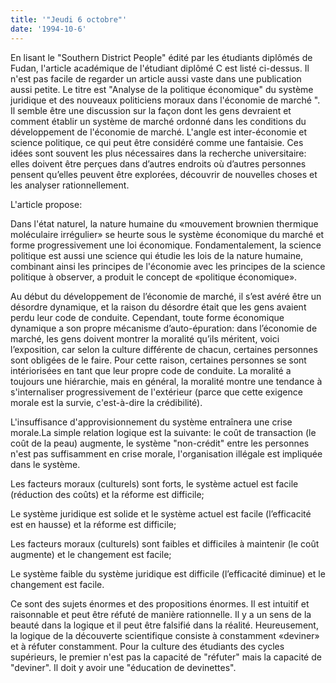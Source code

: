 ```yaml
---
title: '"Jeudi 6 octobre"'
date: '1994-10-6'
---
```


En lisant le "Southern District People" édité par les étudiants diplômés de Fudan, l'article académique de l'étudiant diplômé C est listé ci-dessus. Il n'est pas facile de regarder un article aussi vaste dans une publication aussi petite. Le titre est "Analyse de la politique économique" du système juridique et des nouveaux politiciens moraux dans l'économie de marché ". Il semble être une discussion sur la façon dont les gens devraient et comment établir un système de marché ordonné dans les conditions du développement de l'économie de marché. L'angle est inter-économie et science politique, ce qui peut être considéré comme une fantaisie. Ces idées sont souvent les plus nécessaires dans la recherche universitaire: elles doivent être perçues dans d’autres endroits où d’autres personnes pensent qu’elles peuvent être explorées, découvrir de nouvelles choses et les analyser rationnellement.

L'article propose:

Dans l'état naturel, la nature humaine du «mouvement brownien thermique moléculaire irrégulier» se heurte sous le système économique du marché et forme progressivement une loi économique. Fondamentalement, la science politique est aussi une science qui étudie les lois de la nature humaine, combinant ainsi les principes de l'économie avec les principes de la science politique à observer, a produit le concept de «politique économique».

Au début du développement de l’économie de marché, il s’est avéré être un désordre dynamique, et la raison du désordre était que les gens avaient perdu leur code de conduite. Cependant, toute forme économique dynamique a son propre mécanisme d’auto-épuration: dans l’économie de marché, les gens doivent montrer la moralité qu’ils méritent, voici l’exposition, car selon la culture différente de chacun, certaines personnes sont obligées de le faire. Pour cette raison, certaines personnes se sont intériorisées en tant que leur propre code de conduite. La moralité a toujours une hiérarchie, mais en général, la moralité montre une tendance à s'internaliser progressivement de l'extérieur (parce que cette exigence morale est la survie, c'est-à-dire la crédibilité).

L'insuffisance d'approvisionnement du système entraînera une crise morale.La simple relation logique est la suivante: le coût de transaction (le coût de la peau) augmente, le système "non-crédit" entre les personnes n'est pas suffisamment en crise morale, l'organisation illégale est impliquée dans le système.

Les facteurs moraux (culturels) sont forts, le système actuel est facile (réduction des coûts) et la réforme est difficile;

Le système juridique est solide et le système actuel est facile (l’efficacité est en hausse) et la réforme est difficile;

Les facteurs moraux (culturels) sont faibles et difficiles à maintenir (le coût augmente) et le changement est facile;

Le système faible du système juridique est difficile (l’efficacité diminue) et le changement est facile.

Ce sont des sujets énormes et des propositions énormes. Il est intuitif et raisonnable et peut être réfuté de manière rationnelle. Il y a un sens de la beauté dans la logique et il peut être falsifié dans la réalité. Heureusement, la logique de la découverte scientifique consiste à constamment «deviner» et à réfuter constamment. Pour la culture des étudiants des cycles supérieurs, le premier n'est pas la capacité de "réfuter" mais la capacité de "deviner". Il doit y avoir une "éducation de devinettes".


